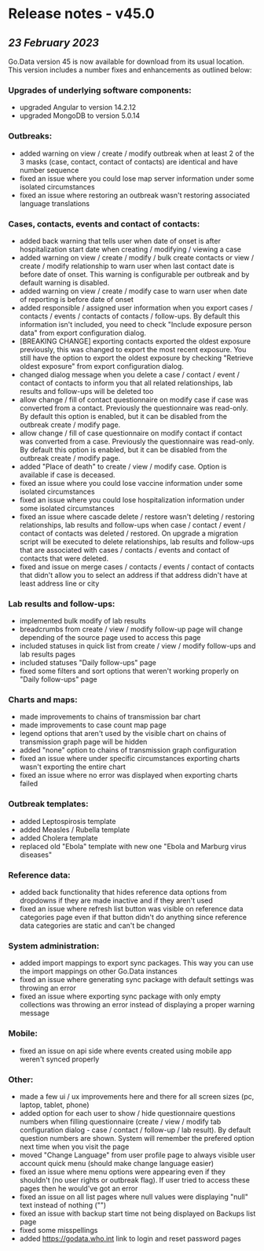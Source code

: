 # Release notes - v45.0
## ***23 February 2023***
Go.Data version 45 is now available for download from its usual location. This version includes a number fixes and enhancements as outlined below:

### Upgrades of underlying software components:
- upgraded Angular to version 14.2.12
- upgraded MongoDB to version 5.0.14

### Outbreaks:
- added warning on view / create / modify outbreak when at least 2 of the 3 masks (case, contact, contact of contacts) are identical and have number sequence
- fixed an issue where you could lose map server information under some isolated circumstances
- fixed an issue where restoring an outbreak wasn't restoring associated language translations

### Cases, contacts, events and contact of contacts:
- added back warning that tells user when date of onset is after hospitalization start date when creating / modifying / viewing a case
- added warning on view / create / modify / bulk create contacts or view / create / modify relationship to warn user when last contact date is before date of onset. This warning is configurable per outbreak and by default warning is disabled.
- added warning on view / create / modify case to warn user when date of reporting is before date of onset
- added responsible / assigned user information when you export cases / contacts / events / contacts of contacts / follow-ups. By default this information isn't included, you need to check "Include exposure person data" from export configuration dialog.
- [BREAKING CHANGE] exporting contacts exported the oldest exposure previously, this was changed to export the most recent exposure. You still have the option to export the oldest exposure by checking "Retrieve oldest exposure" from export configuration dialog.
- changed dialog message when you delete a case / contact / event / contact of contacts to inform you that all related relationships, lab results and follow-ups will be deleted too
- allow change / fill of contact questionnaire on modify case if case was converted from a contact. Previously the questionnaire was read-only. By default this option is enabled, but it can be disabled from the outbreak create / modify page.
- allow change / fill of case questionnaire on modify contact if contact was converted from a case. Previously the questionnaire was read-only. By default this option is enabled, but it can be disabled from the outbreak create / modify page.
- added "Place of death" to create / view / modify case. Option is available if case is deceased.
- fixed an issue where you could lose vaccine information under some isolated circumstances
- fixed an issue where you could lose hospitalization information under some isolated circumstances
- fixed an issue where cascade delete / restore wasn't deleting / restoring relationships, lab results and follow-ups when case / contact / event / contact of contacts was deleted / restored. On upgrade a migration script will be executed to delete relationships, lab results and follow-ups that are associated with cases / contacts / events and contact of contacts that were deleted.
- fixed and issue on merge cases / contacts / events / contact of contacts that didn't allow you to select an address if that address didn't have at least address line or city

### Lab results and follow-ups:
- implemented bulk modify of lab results
- breadcrumbs from create / view / modify follow-up page will change depending of the source page used to access this page
- included statuses in quick list from create / view / modify follow-ups and lab results pages
- included statuses "Daily follow-ups" page
- fixed some filters and sort options that weren't working properly on "Daily follow-ups" page

### Charts and maps:
- made improvements to chains of transmission bar chart
- made improvements to case count map page
- legend options that aren't used by the visible chart on chains of transmission graph page will be hidden
- added "none" option to chains of transmission graph configuration
- fixed an issue where under specific circumstances exporting charts wasn't exporting the entire chart
- fixed an issue where no error was displayed when exporting charts failed

### Outbreak templates:
- added Leptospirosis template
- added Measles / Rubella template
- added Cholera template
- replaced old "Ebola" template with new one "Ebola and Marburg virus diseases"

### Reference data:
- added back functionality that hides reference data options from dropdowns if they are made inactive and if they aren't used
- fixed an issue where refresh list button was visible on reference data categories page even if that button didn't do anything since reference data categories are static and can't be changed

### System administration:
- added import mappings to export sync packages. This way you can use the import mappings on other Go.Data instances
- fixed an issue where generating sync package with default settings was throwing an error
- fixed an issue where exporting sync package with only empty collections was throwing an error instead of displaying a proper warning message

### Mobile:
- fixed an issue on api side where events created using mobile app weren't synced properly

### Other:
- made a few ui / ux improvements here and there for all screen sizes (pc, laptop, tablet, phone)
- added option for each user to show / hide questionnaire questions numbers when filling questionnaire (create / view / modify tab configuration dialog - case / contact / follow-up / lab result). By default question numbers are shown. System will remember the prefered option next time when you visit the page
- moved "Change Language" from user profile page to always visible user account quick menu (should make change language easier)
- fixed an issue where menu options were appearing even if they shouldn't (no user rights or outbreak flag). If user tried to access these pages then he would've got an error
- fixed an issue on all list pages where null values were displaying "null" text instead of nothing ("")
- fixed an issue with backup start time not being displayed on Backups list page
- fixed some misspellings
- added https://godata.who.int link to login and reset password pages
